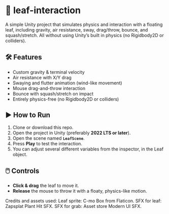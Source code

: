 # 🍃 leaf-interaction

A simple Unity project that simulates physics and interaction with a floating leaf, including gravity, air resistance, sway, drag/throw, bounce, and squash/stretch. All without using Unity’s built in physics (no Rigidbody2D or colliders).

## 🛠️ Features
- Custom gravity & terminal velocity
- Air resistance with X/Y drag
- Swaying and flutter animation (wind-like movement)
- Mouse drag-and-throw interaction
- Bounce with squash/stretch on impact
- Entirely physics-free (no Rigidbody2D or colliders)

## ▶️ How to Run

1. Clone or download this repo.
2. Open the project in Unity (preferably **2022 LTS or later**).
3. Open the scene named **`LeafScene`**.
4. Press **Play** to test the interaction.
5. You can adjust several different variables from the inspector, in the Leaf object.

## 🖱️ Controls

- **Click & drag** the leaf to move it.
- **Release** the mouse to throw it with a floaty, physics-like motion.

Credits and assets used:
Leaf sprite: C-mo Box from Flaticon.
SFX for leaf: Zapsplat Plant Hit SFX.
SFX for grab: Asset store Modern UI SFX.
